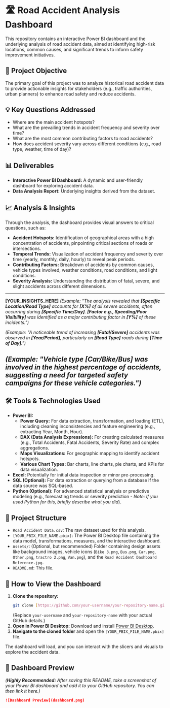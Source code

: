 # 🛣️ Road Accident Analysis Dashboard

This repository contains an interactive Power BI dashboard and the underlying analysis of road accident data, aimed at identifying high-risk locations, common causes, and significant trends to inform safety improvement initiatives.

## 🎯 Project Objective

The primary goal of this project was to analyze historical road accident data to provide actionable insights for stakeholders (e.g., traffic authorities, urban planners) to enhance road safety and reduce accidents.

## 💡 Key Questions Addressed

* Where are the main accident hotspots?
* What are the prevailing trends in accident frequency and severity over time?
* What are the most common contributing factors to road accidents?
* How does accident severity vary across different conditions (e.g., road type, weather, time of day)?

## 📊 Deliverables

* **Interactive Power BI Dashboard:** A dynamic and user-friendly dashboard for exploring accident data.
* **Data Analysis Report:** Underlying insights derived from the dataset.

## 📈 Analysis & Insights

Through the analysis, the dashboard provides visual answers to critical questions, such as:

* **Accident Hotspots:** Identification of geographical areas with a high concentration of accidents, pinpointing critical sections of roads or intersections.
* **Temporal Trends:** Visualization of accident frequency and severity over time (yearly, monthly, daily, hourly) to reveal peak periods.
* **Contributing Factors:** Breakdown of accidents by common causes, vehicle types involved, weather conditions, road conditions, and light conditions.
* **Severity Analysis:** Understanding the distribution of fatal, severe, and slight accidents across different dimensions.

---
**[YOUR_INSIGHTS_HERE]**
*(Example: "The analysis revealed that **[Specific Location/Road Type]** accounts for **[X%]** of all severe accidents, often occurring during **[Specific Time/Day]**. **[Factor e.g., Speeding/Poor Visibility]** was identified as a major contributing factor in **[Y%]** of these incidents.")*

*(Example: "A noticeable trend of increasing **[Fatal/Severe]** accidents was observed in **[Year/Period]**, particularly on **[Road Type]** roads during **[Time of Day]**.")*

*(Example: "Vehicle type **[Car/Bike/Bus]** was involved in the highest percentage of accidents, suggesting a need for targeted safety campaigns for these vehicle categories.")*
---

## 🛠️ Tools & Technologies Used

* **Power BI:**
    * **Power Query:** For data extraction, transformation, and loading (ETL), including cleaning inconsistencies and feature engineering (e.g., extracting Year, Month, Hour).
    * **DAX (Data Analysis Expressions):** For creating calculated measures (e.g., Total Accidents, Fatal Accidents, Severity Rate) and complex aggregations.
    * **Maps Visualizations:** For geographic mapping to identify accident hotspots.
    * **Various Chart Types:** Bar charts, line charts, pie charts, and KPIs for data visualization.
* **Excel:** Potentially for initial data inspection or minor pre-processing.
* **SQL (Optional):** For data extraction or querying from a database if the data source was SQL-based.
* **Python (Optional):** For advanced statistical analysis or predictive modeling (e.g., forecasting trends or severity prediction - *Note: If you used Python for this, briefly describe what you did*).

## 📁 Project Structure

* `Road Accident Data.csv`: The raw dataset used for this analysis.
* `[YOUR_PBIX_FILE_NAME.pbix]`: The Power BI Desktop file containing the data model, transformations, measures, and the interactive dashboard.
* `Assets/`: (Optional, but recommended) Folder containing design assets like background images, vehicle icons (`Bike 3.png`, `Bus.png`, `Car.png`, `Other.png`, `tractro 2.png`, `Van.png`), and the `Road Accident Dashboard Reference.jpg`.
* `README.md`: This file.

## 🚀 How to View the Dashboard

1.  **Clone the repository:**
    ```bash
    git clone [https://github.com/your-username/your-repository-name.git](https://github.com/your-username/your-repository-name.git)
    ```
    (Replace `your-username` and `your-repository-name` with your actual GitHub details.)
2.  **Open in Power BI Desktop:** Download and install [Power BI Desktop](https://powerbi.microsoft.com/desktop/).
3.  **Navigate to the cloned folder** and open the `[YOUR_PBIX_FILE_NAME.pbix]` file.

The dashboard will load, and you can interact with the slicers and visuals to explore the accident data.

## 📸 Dashboard Preview

*(**Highly Recommended:** After saving this README, take a screenshot of your Power BI dashboard and add it to your GitHub repository. You can then link it here.)*

```markdown
![Dashboard Preview](dashboard.png)
